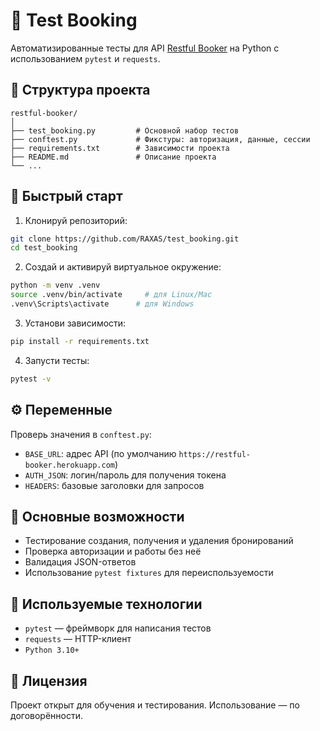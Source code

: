 # 🧪 Test Booking

Автоматизированные тесты для API [Restful Booker](https://restful-booker.herokuapp.com/) на Python с использованием `pytest` и `requests`.

## 📁 Структура проекта

```text
restful-booker/
│
├── test_booking.py         # Основной набор тестов
├── conftest.py             # Фикстуры: авторизация, данные, сессии
├── requirements.txt        # Зависимости проекта
├── README.md               # Описание проекта
└── ...
```

## 🚀 Быстрый старт

1. Клонируй репозиторий:

```bash
git clone https://github.com/RAXAS/test_booking.git
cd test_booking
```

2. Создай и активируй виртуальное окружение:

```bash
python -m venv .venv
source .venv/bin/activate     # для Linux/Mac
.venv\Scripts\activate      # для Windows
```

3. Установи зависимости:

```bash
pip install -r requirements.txt
```

4. Запусти тесты:

```bash
pytest -v
```

## ⚙️ Переменные

Проверь значения в `conftest.py`:

- `BASE_URL`: адрес API (по умолчанию `https://restful-booker.herokuapp.com`)
- `AUTH_JSON`: логин/пароль для получения токена
- `HEADERS`: базовые заголовки для запросов

## 📌 Основные возможности

- Тестирование создания, получения и удаления бронирований
- Проверка авторизации и работы без неё
- Валидация JSON-ответов
- Использование `pytest fixtures` для переиспользуемости

## 🧰 Используемые технологии

- `pytest` — фреймворк для написания тестов
- `requests` — HTTP-клиент
- `Python 3.10+`

## 📄 Лицензия

Проект открыт для обучения и тестирования. Использование — по договорённости.
